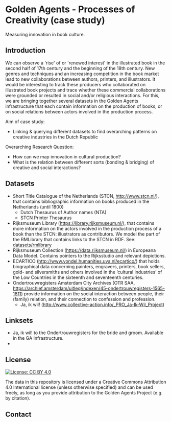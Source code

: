 # Golden Agents - Processes of Creativity (case study)
Measuring innovation in book culture.

## Introduction
We can observe a 'rise' of or 'renewed interest' in the illustrated book in the second half of 17th century and the beginning of the 18th century. New genres and techniques and an increasing competition in the book market lead to new collaborations between authors, printers, and illustrators. It would be interesting to track these producers who collaborated on illustrated book projects and trace whether these commercial collaborations were grounded or resulted in social and/or religious interactions. For this, we are bringing together several datasets in the Golden Agents infrastructure that each contain information on the production of books, or on social relations between actors involved in the production process. 

Aim of case study: 
* Linking & querying different datasets to find overarching patterns on creative industries in the Dutch Republic

Overarching Research Question: 
* How can we map innovation in cultural production? 
* What is the relation between different sorts (bonding & bridging) of creative and social interactions?

## Datasets

  * Short Title Catalogue of the Netherlands (STCN, http://www.stcn.nl/), that contains bibliographic information on books produced in the Netherlands (until 1800) 
    * Dutch Thesaurus of Author names (NTA)
    * STCN Printer Thesaurus
  * Rijksmuseum Library (https://library.rijksmuseum.nl/), that contains more information on the actors involved in the production process of a book than the STCN: illustrators as contributors. We model the part of the RMLibrary that contains links to the STCN in RDF. See: [datasets/rmlibrary](datasets/rmlibrary)
  * Rijksmuseum Collection (https://data.rijksmuseum.nl/) in Europeana Data Model. Contains pointers to the Rijksstudio and relevant depictions.
  * ECARTICO (http://www.vondel.humanities.uva.nl/ecartico/) that holds biographical data concerning painters, engravers, printers, book sellers, gold- and silversmiths and others involved in the ‘cultural industries’ of the Low Countries in the sixteenth and seventeenth centuries.
  * Ondertrouwregisters Amsterdam City Archives (OTR SAA, https://archief.amsterdam/uitleg/indexen/45-ondertrouwregisters-1565-1811) provide information on the social interaction between people, their (family) relation, and their connection to confession and profession.
    * Ja, ik wil! (http://www.collective-action.info/_PRO_Ja-Ik-Wil_Project)

## Linksets
* Ja, ik wil! to the Ondertrouwregisters for the bride and groom. Available in the GA Infrastructure.
* 

## License

[![License: CC BY 4.0](https://img.shields.io/badge/License-CC%20BY%204.0-blue.svg)](https://creativecommons.org/licenses/by/4.0/)

The data in this repository is licensed under a Creative Commons Attribution 4.0 International license (unless otherwise specified) and can be used freely, as long as you provide attribution to the Golden Agents Project (e.g. by citation).

## Contact

